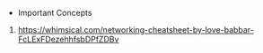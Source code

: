 - Important Concepts
1. https://whimsical.com/networking-cheatsheet-by-love-babbar-FcLExFDezehhfsbDPfZDBv